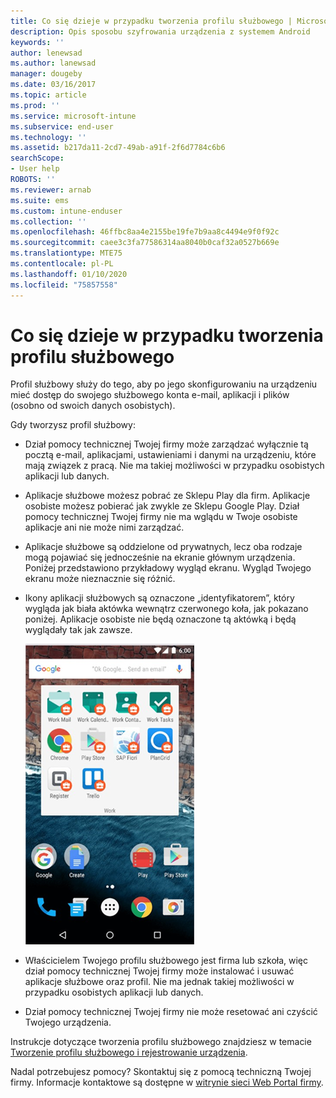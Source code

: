 ```yaml
---
title: Co się dzieje w przypadku tworzenia profilu służbowego | Microsoft Docs
description: Opis sposobu szyfrowania urządzenia z systemem Android
keywords: ''
author: lenewsad
ms.author: lanewsad
manager: dougeby
ms.date: 03/16/2017
ms.topic: article
ms.prod: ''
ms.service: microsoft-intune
ms.subservice: end-user
ms.technology: ''
ms.assetid: b217da11-2cd7-49ab-a91f-2f6d7784c6b6
searchScope:
- User help
ROBOTS: ''
ms.reviewer: arnab
ms.suite: ems
ms.custom: intune-enduser
ms.collection: ''
ms.openlocfilehash: 46ffbc8aa4e2155be19fe7b9aa8c4494e9f0f92c
ms.sourcegitcommit: caee3c3fa77586314aa8040b0caf32a0527b669e
ms.translationtype: MTE75
ms.contentlocale: pl-PL
ms.lasthandoff: 01/10/2020
ms.locfileid: "75857558"
---
```

# <a name="what-happens-when-you-create-a-work-profile"></a>Co się dzieje w przypadku tworzenia profilu służbowego

Profil służbowy służy do tego, aby po jego skonfigurowaniu na urządzeniu mieć dostęp do swojego służbowego konta e-mail, aplikacji i plików (osobno od swoich danych osobistych).

Gdy tworzysz profil służbowy:

- Dział pomocy technicznej Twojej firmy może zarządzać wyłącznie tą pocztą e-mail, aplikacjami, ustawieniami i danymi na urządzeniu, które mają związek z pracą. Nie ma takiej możliwości w przypadku osobistych aplikacji lub danych.

- Aplikacje służbowe możesz pobrać ze Sklepu Play dla firm. Aplikacje osobiste możesz pobierać jak zwykle ze Sklepu Google Play. Dział pomocy technicznej Twojej firmy nie ma wglądu w Twoje osobiste aplikacje ani nie może nimi zarządzać.

- Aplikacje służbowe są oddzielone od prywatnych, lecz oba rodzaje mogą pojawiać się jednocześnie na ekranie głównym urządzenia. Poniżej przedstawiono przykładowy wygląd ekranu. Wygląd Twojego ekranu może nieznacznie się różnić.

- Ikony aplikacji służbowych są oznaczone „identyfikatorem”, który wygląda jak biała aktówka wewnątrz czerwonego koła, jak pokazano poniżej. Aplikacje osobiste nie będą oznaczone tą aktówką i będą wyglądały tak jak zawsze.

    ![Sklep Play dla firm (system Android)](./media/afw-google-play-store-for-work.png)

- Właścicielem Twojego profilu służbowego jest firma lub szkoła, więc dział pomocy technicznej Twojej firmy może instalować i usuwać aplikacje służbowe oraz profil. Nie ma jednak takiej możliwości w przypadku osobistych aplikacji lub danych.
- Dział pomocy technicznej Twojej firmy nie może resetować ani czyścić Twojego urządzenia.

Instrukcje dotyczące tworzenia profilu służbowego znajdziesz w temacie [Tworzenie profilu służbowego i rejestrowanie urządzenia](create-a-work-profile-and-enroll-your-device-in-intune-android.md).

Nadal potrzebujesz pomocy? Skontaktuj się z pomocą techniczną Twojej firmy. Informacje kontaktowe są dostępne w [witrynie sieci Web Portal firmy](https://go.microsoft.com/fwlink/?linkid=2010980).
